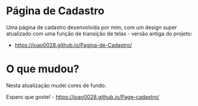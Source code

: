 # Página de Cadastro
Uma página de cadastro desenvolvida por mim, com um design super atualizado com uma função de transição de telas - versão antiga do projeto:
- https://joao0028.github.io/Pagina-de-Cadastro/

<h1>O que mudou?</h1>

Nesta atualização mudei cores de fundo.

Espero que goste! -  https://joao0028.github.io/Page-cadastro/
